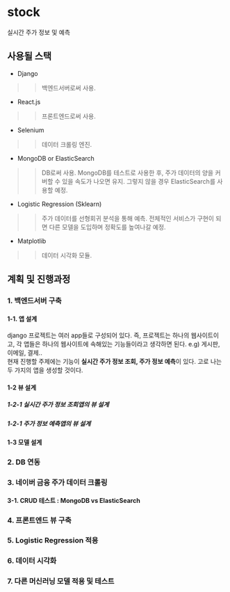 # stock
실시간 주가 정보 및 예측

## 사용될 스택
- Django  
>> 백엔드서버로써 사용.  

- React.js
>> 프론트엔드로써 사용.  

- Selenium  
>> 데이터 크롤링 엔진.  

- MongoDB or ElasticSearch  
>> DB로써 사용. MongoDB를 테스트로 사용한 후, 주가 데이터의 양을 커버할 수 있을 속도가 나오면 유지. 그렇지 않을 경우 ElasticSearch를 사용할 예정.  

- Logistic Regression (Sklearn)  
>> 주가 데이터를 선형회귀 분석을 통해 예측. 전체적인 서비스가 구현이 되면 다른 모델을 도입하며 정확도를 높여나갈 예정.  

- Matplotlib  
>> 데이터 시각화 모듈.

## 계획 및 진행과정  

### 1. 백엔드서버 구축  
#### 1-1. 앱 설계  
django 프로젝트는 여러 app들로 구성되어 있다. 즉, 프로젝트는 하나의 웹사이트이고, 각 앱들은 하나의 웹사이트에 속해있는 기능들이라고 생각하면 된다. e.g) 게시판, 이메일, 결제..  
현재 진행할 주제에는 기능이 **실시간 주가 정보 조회, 주가 정보 예측**이 있다. 고로 나는 두 가지의 앱을 생성할 것이다.  
#### 1-2 뷰 설계  
##### 1-2-1 실시간 주가 정보 조회앱의 뷰 설계
##### 1-2-1 주가 정보 예측앱의 뷰 설계

#### 1-3 모델 설계  

### 2. DB 연동  

### 3. 네이버 금융 주가 데이터 크롤링  
#### 3-1. CRUD 테스트 : MongoDB vs ElasticSearch  

### 4. 프론트엔드 뷰 구축  

### 5. Logistic Regression 적용  

### 6. 데이터 시각화  

### 7. 다른 머신러닝 모델 적용 및 테스트
